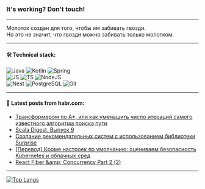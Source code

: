 ### It's working? Don't touch!

---
Молоток создан для того, чтобы им забивать гвозди. <br>
Но это не значит, что гвозди можно забивать только молотком.

---

#### 🛠️ Technical stack:

![Java](https://img.shields.io/badge/Java-informational?logo=Oracle&style=flat&logoColor=white&color=FF4500)
![Kotlin](https://img.shields.io/badge/Kotlin-informational?logo=Kotlin&style=flat&logoColor=white&color=774D97)
![Spring](https://img.shields.io/badge/SpringBoot-informational?logo=SpringBoot&style=flat&logoColor=white&color=6DB33F) <br>
![JS](https://img.shields.io/badge/JS-informational?logo=javaScript&style=flat&logoColor=black&color=F7Df1E)
![TS](https://img.shields.io/badge/TypeScript-informational?logo=typeScript&style=flat&logoColor=black&color=0667A8)
![NodeJS](https://img.shields.io/badge/NodeJS-informational?logo=node.js&style=flat&logoColor=white&color=70A760) <br>
![Nest](https://img.shields.io/badge/NestJS-informational?logo=NestJS&style=flat&logoColor=white&color=E0234E)
![PostgreSQL](https://img.shields.io/badge/PostgreSQL-informational?logo=PostgreSQL&style=flat&logoColor=white&color=DAA520)
![Git](https://img.shields.io/badge/Git-informational?logo=git&style=flat&logoColor=white&color=778899)

___

#### 💬 Latest posts from habr.com:

<!-- BLOG-POST-LIST:START -->
- [Трансформером по A*, или как уменьшить число итераций самого известного алгоритма поиска пути](https://habr.com/ru/companies/airi/articles/764370/?utm_source=habrahabr&utm_medium=rss&utm_campaign=764370)
- [Scala Digest. Выпуск 9](https://habr.com/ru/companies/tinkoff/articles/764768/?utm_source=habrahabr&utm_medium=rss&utm_campaign=764768)
- [Создание рекомендательных систем с использованием библиотеки Surprise](https://habr.com/ru/companies/otus/articles/764222/?utm_source=habrahabr&utm_medium=rss&utm_campaign=764222)
- [[Перевод] Кроме настроек по умолчанию: оцениваем безопасность Kubernetes и облачных сред](https://habr.com/ru/companies/vk/articles/764376/?utm_source=habrahabr&utm_medium=rss&utm_campaign=764376)
- [React Fiber &amp;amp; Concurrency Part 2 &lpar;2&rpar;](https://habr.com/ru/articles/764800/?utm_source=habrahabr&utm_medium=rss&utm_campaign=764800)
<!-- BLOG-POST-LIST:END -->

---
[![Top Langs](https://github-readme-stats-git-master-advtsetting-gmailcom.vercel.app/api/top-langs/?username=zloylis&langs_count=10&hide_title=false&title_color=e6edf3&size_weight=0.5&count_weight=0.5&layout=compact&hide_border=true&theme=dracula)](https://github.com/zloylis)

<!-- ![GitHub stats](https://github-readme-stats-git-master-advtsetting-gmailcom.vercel.app/api?username=zloylis&show_icons=true&hide_border=true&theme=dracula&hide_title=true&include_all_commits=true&count_private=true&hide=contribs&hide_rank=true) -->
